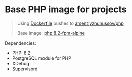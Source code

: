 # Base PHP image for projects

> Using [Dockerfile](./Dockerfile) pushes to  [arsentiyzhunussov/php](https://hub.docker.com/repository/docker/arsentiyzhunussov/php)
>
> Base image: [php:8.2-fpm-alpine](https://hub.docker.com/layers/library/php/8.2-fpm-alpine/images/sha256-802c985a15a0e077e787d0907101ee5be68fef823487fb3dc9431a00ea254d95?context=repo&tab=vulnerabilities)

Dependencies:
- PHP: 8.2
- PostgreSQL module for PHP
- XDebug
- Supervisord
